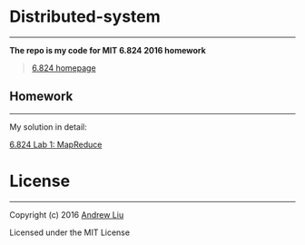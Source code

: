 # Distributed-system
---

**The repo is my code for MIT 6.824 2016 homework**

> [6.824 homepage](https://pdos.csail.mit.edu/6.824/)


## Homework
---

My solution in detail:

[6.824 Lab 1: MapReduce](http://andrewliu.in/2016/04/16/6-824-Lab-1-MapReduce-2016/)


# License
---

Copyright (c) 2016 [Andrew Liu](http://andrewliu.in)

Licensed under the MIT License
